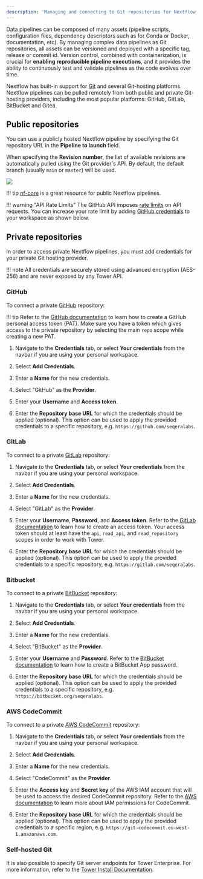 ```yaml
---
description: 'Managing and connecting to Git repositories for Nextflow in Nextflow Tower.'
---
```


Data pipelines can be composed of many assets (pipeline scripts, configuration files, dependency descriptors such as for Conda or Docker, documentation, etc). By managing complex data pipelines as Git repositories, all assets can be versioned and deployed with a specific tag, release or commit id. Version control, combined with containerization, is crucial for **enabling reproducible pipeline executions**, and it provides the ability to continuously test and validate pipelines as the code evolves over time.

Nextflow has built-in support for [Git](https://git-scm.com) and several Git-hosting platforms. Nextflow pipelines can be pulled remotely from both public and private Git-hosting providers, including the most popular platforms: GitHub, GitLab, BitBucket and Gitea.

## Public repositories

You can use a publicly hosted Nextflow pipeline by specifying the Git repository URL in the **Pipeline to launch** field.

When specifying the **Revision number**, the list of available revisions are automatically pulled using the Git provider's API. By default, the default branch (usually `main` or `master`) will be used.

![](_images/git_public_repo.png)

!!! tip
    [nf-core](https://nf-co.re/pipelines) is a great resource for public Nextflow pipelines.

!!! warning "API Rate Limits"
    The GitHub API imposes [rate limits](https://docs.github.com/en/developers/apps/building-github-apps/rate-limits-for-github-apps) on API requests. You can increase your rate limit by adding [GitHub credentials](#github) to your workspace as shown below.

## Private repositories

In order to access private Nextflow pipelines, you must add credentials for your private Git hosting provider.

!!! note
    All credentials are securely stored using advanced encryption (AES-256) and are never exposed by any Tower API.

### GitHub

To connect a private [GitHub](https://github.com/) repository:

!!! tip
    Refer to the [GitHub documentation](https://help.github.com/en/github/authenticating-to-github/creating-a-personal-access-token-for-the-command-line) to learn how to create a GitHub personal access token (PAT). Make sure you have a token which gives access to the private repository by selecting the main `repo` scope while creating a new PAT.

1. Navigate to the **Credentials** tab, or select **Your credentials** from the navbar if you are using your personal workspace.

2. Select **Add Credentials**.

3. Enter a **Name** for the new credentials.

4. Select "GitHub" as the **Provider**.

5. Enter your **Username** and **Access token**.

6. Enter the **Repository base URL** for which the credentials should be applied (optional). This option can be used to apply the provided credentials to a specific repository, e.g. `https://github.com/seqeralabs`.

### GitLab

To connect to a private [GitLab](https://gitlab.com/) repository:

1. Navigate to the **Credentials** tab, or select **Your credentials** from the navbar if you are using your personal workspace.

2. Select **Add Credentials**.

3. Enter a **Name** for the new credentials.

4. Select "GitLab" as the **Provider**.

5. Enter your **Username**, **Password**, and **Access token**. Refer to the [GitLab documentation](https://docs.gitlab.com/ee/api/personal_access_tokens.html) to learn how to create an access token. Your access token should at least have the `api`, `read_api`, and  `read_repository` scopes in order to work with Tower.

6. Enter the **Repository base URL** for which the credentials should be applied (optional). This option can be used to apply the provided credentials to a specific repository, e.g. `https://gitlab.com/seqeralabs`.

### Bitbucket

To connect to a private [BitBucket](https://bitbucket.org/) repository:

1. Navigate to the **Credentials** tab, or select **Your credentials** from the navbar if you are using your personal workspace.

2. Select **Add Credentials**.

3. Enter a **Name** for the new credentials.

4. Select "BitBucket" as the **Provider**.

5. Enter your **Username** and **Password**. Refer to the [BitBucket documentation](https://support.atlassian.com/bitbucket-cloud/docs/app-passwords/) to learn how to create a BitBucket App password.

6. Enter the **Repository base URL** for which the credentials should be applied (optional). This option can be used to apply the provided credentials to a specific repository, e.g. `https://bitbucket.org/seqeralabs`.

### AWS CodeCommit

To connect to a private [AWS CodeCommit](https://aws.amazon.com/codecommit/) repository:

1. Navigate to the **Credentials** tab, or select **Your credentials** from the navbar if you are using your personal workspace.

2. Select **Add Credentials**.

3. Enter a **Name** for the new credentials.

4. Select "CodeCommit" as the **Provider**.

5. Enter the **Access key** and **Secret key** of the AWS IAM account that will be used to access the desired CodeCommit repository. Refer to the [AWS documentation](https://docs.aws.amazon.com/codecommit/latest/userguide/auth-and-access-control-iam-identity-based-access-control.html) to learn more about IAM permissions for CodeCommit.

6. Enter the **Repository base URL** for which the credentials should be applied (optional). This option can be used to apply the provided credentials to a specific region, e.g. `https://git-codecommit.eu-west-1.amazonaws.com`.

### Self-hosted Git

It is also possible to specify Git server endpoints for Tower Enterprise. For more information, refer to the [Tower Install Documentation](https://install.tower.nf/latest/configuration/git_integration/).
